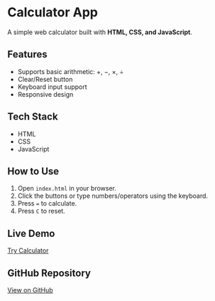 # Calculator App

A simple web calculator built with **HTML, CSS, and JavaScript**.

## Features
- Supports basic arithmetic: +, −, ×, ÷
- Clear/Reset button
- Keyboard input support
- Responsive design

## Tech Stack
- HTML
- CSS
- JavaScript

## How to Use
1. Open `index.html` in your browser.
2. Click the buttons or type numbers/operators using the keyboard.
3. Press `=` to calculate.
4. Press `C` to reset.

## Live Demo
[Try Calculator](https://siddhantk999.github.io/Calculator/)

## GitHub Repository
[View on GitHub](https://github.com/siddhantk999/Calculator)

